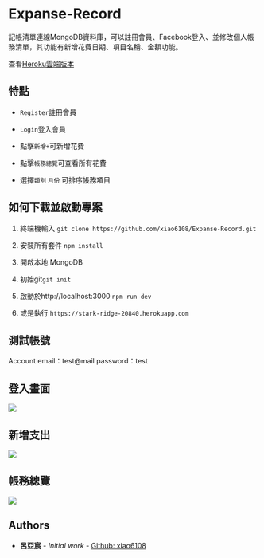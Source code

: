 # Expanse-Record

記帳清單連線MongoDB資料庫，可以註冊會員、Facebook登入、並修改個人帳務清單，其功能有新增花費日期、項目名稱、金額功能。

查看[Heroku雲端版本](https://stark-ridge-20840.herokuapp.com/)

## 特點

- `Register`註冊會員

* `Login`登入會員

- 點擊`新增+`可新增花費

* 點擊`帳務總覽`可查看所有花費

- 選擇`類別` `月份` 可排序帳務項目

## 如何下載並啟動專案

1. 終端機輸入 `git clone https://github.com/xiao6108/Expanse-Record.git`
2. 安裝所有套件 `npm install`
3. 開啟本地 MongoDB
5. 初始git`git init`
6. 啟動於http://localhost:3000 `npm run dev`

8. 或是執行 `https://stark-ridge-20840.herokuapp.com`

## 測試帳號
Account
email：test@mail
password：test

## 登入畫面
![](https://i.imgur.com/lpF7wgo.png)
## 新增支出
![](https://i.imgur.com/DTSAN9B.png)
## 帳務總覽
![](https://i.imgur.com/wOrHzCu.png)



## Authors

* **呂亞宸** - *Initial work* - [Github: xiao6108](https://github.com/PurpleBooth)